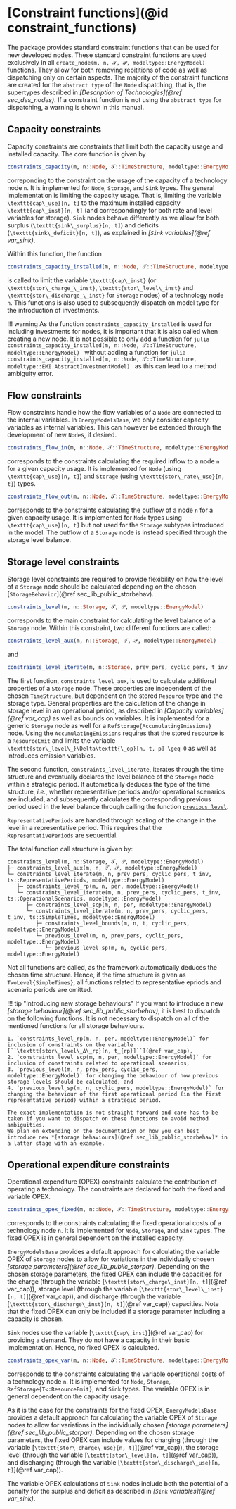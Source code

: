 # [Constraint functions](@id constraint_functions)

The package provides standard constraint functions that can be used for new developed nodes.
These standard constraint functions are used exclusively in all `create_node(m, n, 𝒯, 𝒫, modeltype::EnergyModel)` functions.
They allow for both removing repititions of code as well as dispatching only on certain aspects.
The majority of the constraint functions are created for the `abstract type` of the `Node` dispatching, that is, the supertypes described in *[Description of Technologies](@ref sec_des_nodes)*.
If a constraint function is not using the `abstract type` for dispatching, a warning is shown in this manual.

## Capacity constraints

Capacity constraints are constraints that limit both the capacity usage and installed capacity.
The core function is given by

```julia
constraints_capacity(m, n::Node, 𝒯::TimeStructure, modeltype::EnergyModel)
```

correponding to the constraint on the usage of the capacity of a technology node ``n``.
It is implemented for `Node`, `Storage`, and `Sink` types.
The general implementation is limiting the capacity usage. That is, limiting the variable ``\texttt{cap\_use}[n, t]`` to the maximum installed capacity ``\texttt{cap\_inst}[n, t]`` (and correspondingly for both rate and level variables for storage).
`Sink` nodes behave differently as we allow for both surplus (``\texttt{sink\_surplus}[n, t]``) and deficits (``\texttt{sink\_deficit}[n, t]``), as explained in *[`Sink` variables](@ref var_sink)*.

Within this function, the function

```julia
constraints_capacity_installed(m, n::Node, 𝒯::TimeStructure, modeltype::EnergyModel)
```

is called to limit the variable ``\texttt{cap\_inst}`` (or ``\texttt{stor\_charge_\_inst}``, ``\texttt{stor\_level\_inst}`` and ``\texttt{stor\_discharge_\_inst}`` for `Storage` nodes) of a technology node ``n``.
This functions is also used to subsequently dispatch on model type for the introduction of investments.

!!! warning
    As the function `constraints_capacity_installed` is used for including investments for nodes, it is important that it is also called when creating a new node.
    It is not possible to only add a function for
    ```julia
    constraints_capacity_installed(m, n::Node, 𝒯::TimeStructure, modeltype::EnergyModel)
    ```
    without adding a function for
    ```julia
    constraints_capacity_installed(m, n::Node, 𝒯::TimeStructure, modeltype::EMI.AbstractInvestmentModel)
    ```
    as this can lead to a method ambiguity error.

## Flow constraints

Flow constraints handle how the flow variables of a `Node` are connected to the internal variables.
In `EnergyModelsBase`, we only consider capacity variables as internal variables.
This can however be extended through the development of new `Node`s, if desired.

```julia
constraints_flow_in(m, n::Node, 𝒯::TimeStructure, modeltype::EnergyModel)
```

corresponds to the constraints calculating the required inflow to a node ``n`` for a given capacity usage.
It is implemented for `Node` (using ``\texttt{cap\_use}[n, t]``) and `Storage` (using ``\texttt{stor\_rate\_use}[n, t]``) types.

```julia
constraints_flow_out(m, n::Node, 𝒯::TimeStructure, modeltype::EnergyModel)
```

corresponds to the constraints calculating the outflow of a node ``n`` for a given capacity usage.
It is implemented for `Node` types using ``\texttt{cap\_use}[n, t]`` but not used for the `Storage` subtypes introduced in the model.
The outflow of a `Storage` node is instead specified through the storage level balance.

## Storage level constraints

Storage level constraints are required to provide flexibility on how the level of a `Storage` node should be calculated depending on the chosen [`StorageBehavior`](@ref sec_lib_public_storbehav).

```julia
constraints_level(m, n::Storage, 𝒯, 𝒫, modeltype::EnergyModel)
```

corresponds to the main constraint for calculating the level balance of a `Storage` node.
Within this constraint, two different functions are called:

```julia
constraints_level_aux(m, n::Storage, 𝒯, 𝒫, modeltype::EnergyModel)
```

and

```julia
constraints_level_iterate(m, n::Storage, prev_pers, cyclic_pers, t_inv, ts, modeltype::EnergyModel)
```

The first function, `constraints_level_aux`, is used to calculate additional properties of a `Storage` node.
These properties are independent of the chosen `TimeStructure`, but dependent on the stored `Resource` type and the storage type.
General properties are the calculation of the change in storage level in an operational period, as described in *[Capacity variables](@ref var_cap)* as well as bounds on variables.
It is implemented for a generic `Storage` node as well for a `RefStorage{AccumulatingEmissions}` node.
Using the `AccumulatingEmissions` requires that the stored resource is a `ResourceEmit` and limits the variable ``\texttt{stor\_level\_}\Delta\texttt{\_op}[n, t, p] \geq 0`` as well as introduces emission variables.

The second function, `constraints_level_iterate`, iterates through the time structure and eventually declares the level balance of the `Storage` node within a strategic period.
It automatically deduces the type of the time structure, _i.e._, whether representative periods and/or operational scenarios are included, and subsequently calculates the corresponding previous period used in the level balance through calling the function [`previous_level`](@ref).

`RepresentativePeriods` are handled through scaling of the change in the level in a representative period.
This requires that the `RepresentativePeriods` are sequential.

The total function call structure is given by:

```
constraints_level(m, n::Storage, 𝒯, 𝒫, modeltype::EnergyModel)
├─ constraints_level_aux(m, n, 𝒯, 𝒫, modeltype::EnergyModel)
└─ constraints_level_iterate(m, n, prev_pers, cyclic_pers, t_inv, ts::RepresentativePeriods, modeltype::EnergyModel)
   ├─ constraints_level_rp(m, n, per, modeltype::EnergyModel)
   └─ constraints_level_iterate(m, n, prev_pers, cyclic_pers, t_inv, ts::OperationalScenarios, modeltype::EnergyModel)
      ├─ constraints_level_scp(m, n, per, modeltype::EnergyModel)
      └─ constraints_level_iterate(m, n, prev_pers, cyclic_pers, t_inv, ts::SimpleTimes, modeltype::EnergyModel)
         ├─ constraints_level_bounds(m, n, t, cyclic_pers, modeltype::EnergyModel)
         └─ previous_level(m, n, prev_pers, cyclic_pers, modeltype::EnergyModel)
            └─ previous_level_sp(m, n, cyclic_pers, modeltype::EnergyModel)
```

Not all functions are called, as the framework automatically deduces the chosen time structure.
Hence, if the time structure is given as `TwoLevel{SimpleTimes}`, all functions related to representative epriods and scenario periods are omitted.

!!! tip "Introducing new storage behaviours"
    If you want to introduce a new *[storage behaviour](@ref sec_lib_public_storbehav)*, it is best to dispatch on the following functions.
    It is not necessary to dispatch on all of the mentioned functions for all storage behaviours.

    1. `constraints_level_rp(m, n, per, modeltype::EnergyModel)` for inclusion of constraints on the variable [``\texttt{stor\_level\_Δ\_rp}[n, t_{rp}]``](@ref var_cap),
    2. `constraints_level_scp(m, n, per, modeltype::EnergyModel)` for inclusion of constraints related to operational scenarios,
    3. `previous_level(m, n, prev_pers, cyclic_pers, modeltype::EnergyModel)` for changing the behaviour of how previous storage levels should be calculated, and
    4. `previous_level_sp(m, n, cyclic_pers, modeltype::EnergyModel)` for changing the behaviour of the first operational period (in the first representative period) within a strategic period.

    The exact implementation is not straight forward and care has to be taken if you want to dispatch on these functions to avoid method ambiguities.
    We plan on extending on the documentation on how you can best introduce new *[storage behaviours](@ref sec_lib_public_storbehav)* in a latter stage with an example.

## Operational expenditure constraints

Operational expenditure (OPEX) constraints calculate the contribution of operating a technology.
The constraints are declared for both the fixed and variable OPEX.

```julia
constraints_opex_fixed(m, n::Node, 𝒯::TimeStructure, modeltype::EnergyModel)
```

corresponds to the constraints calculating the fixed operational costs of a technology node ``n``.
It is implemented for `Node`, `Storage`, and `Sink` types.
The fixed OPEX is in general dependent on the installed capacity.

`EnergyModelsBase` provides a default approach for calculating the variable OPEX of `Storage` nodes to allow for variations in the individually chosen *[storage parameters](@ref sec_lib_public_storpar)*.
Depending on the chosen storage parameters, the fixed OPEX can include the capacities for the charge (through the variable [``\texttt{stor\_charge\_inst}[n, t]``](@ref var_cap)), storage level (through the variable [``\texttt{stor\_level\_inst}[n, t]``](@ref var_cap)), and discharge (through the variable [``\texttt{stor\_discharge\_inst}[n, t]``](@ref var_cap)) capacities.
Note that the fixed OPEX can only be included if a storage parameter including a capacity is chosen.

`Sink` nodes use the variable [``\texttt{cap\_inst}``](@ref var_cap) for providing a demand.
They do not have a capacity in their basic implementation.
Hence, no fixed OPEX is calculated.

```julia
constraints_opex_var(m, n::Node, 𝒯::TimeStructure, modeltype::EnergyModel)
```

corresponds to the constraints calculating the variable operational costs of a technology node ``n``.
It is implemented for `Node`, `Storage`, `RefStorage{T<:ResourceEmit}`, and `Sink` types.
The variable OPEX is in general dependent on the capacity usage.

As it is the case for the constraints for the fixed OPEX,  `EnergyModelsBase` provides a default approach for calculating the variable OPEX of `Storage` nodes to allow for variations in the individually chosen *[storage parameters](@ref sec_lib_public_storpar)*.
Depending on the chosen storage parameters, the fixed OPEX can include values for charging (through the variable [``\texttt{stor\_charge\_use}[n, t]``](@ref var_cap)), the storage level (through the variable [``\texttt{stor\_level}[n, t]``](@ref var_cap)), and discharging (through the variable [``\texttt{stor\_discharge\_use}[n, t]``](@ref var_cap)).

The variable OPEX calculations of `Sink` nodes include both the potential of a penalty for the surplus and deficit as described in *[`Sink` variables](@ref var_sink)*.
